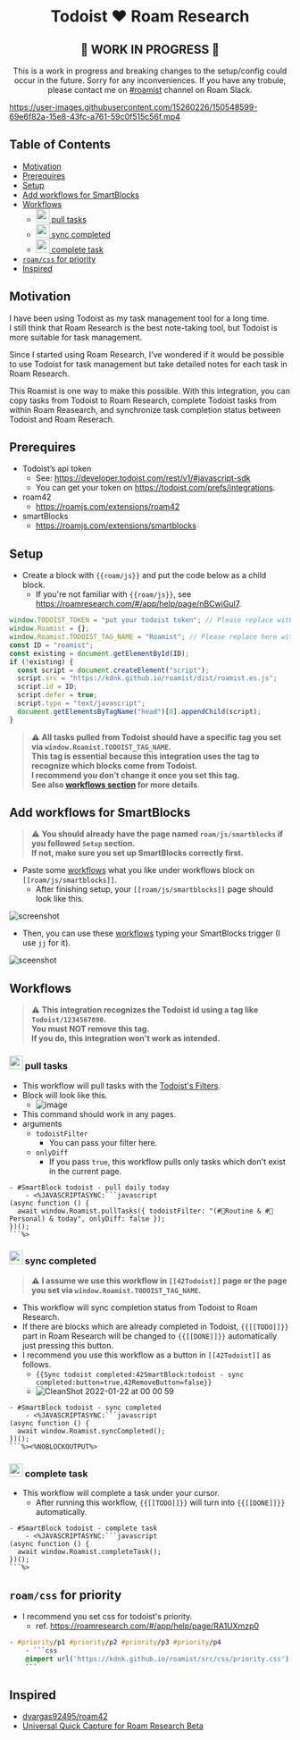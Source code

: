 <div align="center">
  <h1>Todoist ❤️ Roam Research</h1>
  <h2>🚧 WORK IN PROGRESS 🚧</h2>
  <p>This is a work in progress and breaking changes to the setup/config could
  occur in the future. Sorry for any inconveniences.
  If you have any trobule, please contact me on <a href="https://roamresearch.slack.com/archives/C03318RAN72">#roamist</a> channel on Roam Slack.
  </p>
</div>

https://user-images.githubusercontent.com/15260226/150548599-69e6f82a-15e8-43fc-a761-59c0f515c56f.mp4

## Table of Contents

* [Motivation](#motivation)
* [Prerequires](#prerequires)
* [Setup](#setup)
* [Add workflows for SmartBlocks](#add-workflows-for-smartblocks)
* [Workflows](#workflows)
  * [<img width="24px" src="https://user-images.githubusercontent.com/15260226/150349798-b326f4fa-7d66-48ed-bdca-ee6bd1885765.png" /> pull tasks](#<img-width="24px"-src="https://user-images.githubusercontent.com/15260226/150349798-b326f4fa-7d66-48ed-bdca-ee6bd1885765.png"-/>-pull-tasks)
  * [<img width="24px" src="https://user-images.githubusercontent.com/15260226/150349798-b326f4fa-7d66-48ed-bdca-ee6bd1885765.png" /> sync completed](#<img-width="24px"-src="https://user-images.githubusercontent.com/15260226/150349798-b326f4fa-7d66-48ed-bdca-ee6bd1885765.png"-/>-sync-completed)
  * [<img width="24px" src="https://user-images.githubusercontent.com/15260226/150349798-b326f4fa-7d66-48ed-bdca-ee6bd1885765.png" /> complete task](#<img-width="24px"-src="https://user-images.githubusercontent.com/15260226/150349798-b326f4fa-7d66-48ed-bdca-ee6bd1885765.png"-/>-complete-task)
* [`roam/css` for priority](#`roam/css`-for-priority)
* [Inspired](#inspired)

## Motivation

I have been using Todoist as my task management tool for a long time.  
I still think that Roam Research is the best note-taking tool, but Todoist is more suitable for task management.  

Since I started using Roam Research, I've wondered if it would be possible to use Todoist for task management but take detailed notes for each task in Roam Research.  

This Roamist is one way to make this possible. With this integration, you can copy tasks from Todoist to Roam Research, complete Todoist tasks from within Roam Reasearch, and synchronize task completion status between Todoist and Roam Reserach.  

## Prerequires

- Todoist’s api token
  - See: https://developer.todoist.com/rest/v1/#javascript-sdk
  - You can get your token on https://todoist.com/prefs/integrations.
- roam42
  - https://roamjs.com/extensions/roam42
- smartBlocks
  - https://roamjs.com/extensions/smartblocks

## Setup

- Create a block with `{{roam/js}}` and put the code below as a child block.
  - If you're not familiar with `{{roam/js}}`, see https://roamresearch.com/#/app/help/page/nBCwjGuI7.

```javascript
window.TODOIST_TOKEN = "put your todoist token"; // Please replace with your token
window.Roamist = {};
window.Roamist.TODOIST_TAG_NAME = "Roamist"; // Please replace here with any tags what you want to use for this integration.
const ID = "roamist";
const existing = document.getElementById(ID);
if (!existing) {
  const script = document.createElement("script");
  script.src = "https://kdnk.github.io/roamist/dist/roamist.es.js";
  script.id = ID;
  script.defer = true;
  script.type = "text/javascript";
  document.getElementsByTagName("head")[0].appendChild(script);
}
```

> :warning: **All tasks pulled from Todoist should have a specific tag you set via `window.Roamist.TODOIST_TAG_NAME`.**  
> **This tag is essential because this integration uses the tag to recognize which blocks come from Todoist.**  
> **I recommend you don’t change it once you set this tag.**  
> **See also [workflows section](https://github.com/kdnk/roamist/blob/main/README.md#workflows) for more details**.

## Add workflows for SmartBlocks

> :warning: **You should already have the page named `roam/js/smartblocks` if you followed `Setup` section.  
> If not, make sure you set up SmartBlocks correctly first.**  


- Paste some [workflows](https://github.com/kdnk/roamist#workflows) what you like under workflows block on `[[roam/js/smartblocks]]`.
  - After finishing setup, your `[[roam/js/smartblocks]]` page should look like this.

![screenshot](https://user-images.githubusercontent.com/15260226/150348953-ceb7f670-450f-4673-8b01-0e1eac29fda6.png)

- Then, you can use these [workflows](https://github.com/kdnk/roamist#workflows) typing your SmartBlocks trigger (I use `jj` for it).


![sceenshot](https://user-images.githubusercontent.com/15260226/150341510-a15a0025-2646-43aa-ba03-81fe5af13579.png)


## Workflows

> :warning: **This integration recognizes the Todoist id using a tag like `Todoist/1234567890`.**  
> **You must NOT remove this tag.**  
> **If you do, this integration won't work as intended.**  

### <img width="24px" src="https://user-images.githubusercontent.com/15260226/150349798-b326f4fa-7d66-48ed-bdca-ee6bd1885765.png" /> pull tasks

- This workflow will pull tasks with the [Todoist's Filters](https://todoist.com/help/articles/introduction-to-filters).
- Block will look like this.
  - ![image](https://user-images.githubusercontent.com/15260226/150467089-d564ebe3-cded-4bfe-860e-c6e032b93cd2.png)
- This command should work in any pages.
- arguments
  - `todoistFilter`
    - You can pass your filter here.
  - `onlyDiff`
    - If you pass `true`, this workflow pulls only tasks which don't exist in the current page.

```
- #SmartBlock todoist - pull daily today
    - <%JAVASCRIPTASYNC:```javascript
(async function () {
  await window.Roamist.pullTasks({ todoistFilter: "(#🧘Routine & #🦒Personal) & today", onlyDiff: false });
})();
```%>
```


### <img width="24px" src="https://user-images.githubusercontent.com/15260226/150349798-b326f4fa-7d66-48ed-bdca-ee6bd1885765.png" /> sync completed


> :warning: **I assume we use this workflow in `[[42Todoist]]` page or the page you set via `window.Roamist.TODOIST_TAG_NAME`.**  

- This workflow will sync completion status from Todoist to Roam Research.
- If there are blocks which are already completed in Todoist, `{{[[TODO]]}}` part in Roam Research will be changed to `{{[[DONE]]}}` automatically just pressing this button.
- I recommend you use this workflow as a button in `[[42Todoist]]` as follows.
  - `{{Sync todoist completed:42SmartBlock:todoist - sync completed:button=true,42RemoveButton=false}}`
  - ![CleanShot 2022-01-22 at 00 00 59](https://user-images.githubusercontent.com/15260226/150549391-3d993f6d-2edd-4e8f-bc8b-e7440a4e2236.png)


```
- #SmartBlock todoist - sync completed
    - <%JAVASCRIPTASYNC:```javascript
(async function () {
  await window.Roamist.syncCompleted();
})();
```%><%NOBLOCKOUTPUT%>
```

### <img width="24px" src="https://user-images.githubusercontent.com/15260226/150349798-b326f4fa-7d66-48ed-bdca-ee6bd1885765.png" /> complete task


- This workflow will complete a task under your cursor.
  - After running this workflow, `{{[[TODO]]}}` will turn into `{{[[DONE]]}}` automatically.

```
- #SmartBlock todoist - complete task
    - <%JAVASCRIPTASYNC:```javascript
(async function () {
  await window.Roamist.completeTask();
})();
```%>
```



## `roam/css` for priority

- I recommend you set css for todoist's priority.
  - ref. https://roamresearch.com/#/app/help/page/RA1UXmzp0

```css
- #priority/p1 #priority/p2 #priority/p3 #priority/p4
    - ```css
    @import url('https://kdnk.github.io/roamist/src/css/priority.css');
    ```
```


## Inspired

- [dvargas92495/roam42](https://github.com/dvargas92495/roam42)
- [Universal Quick Capture for Roam Research Beta](https://github.com/dvargas92495/SmartBlocks/issues/187)


